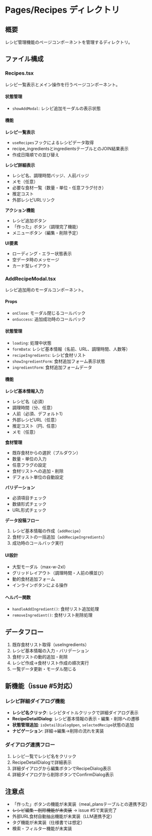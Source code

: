 # Pages/Recipes ディレクトリ

## 概要
レシピ管理機能のページコンポーネントを管理するディレクトリ。

## ファイル構成

### Recipes.tsx
レシピ一覧表示とメイン操作を行うページコンポーネント。

#### 状態管理
- `showAddModal`: レシピ追加モーダルの表示状態

#### 機能

**レシピ一覧表示**
- `useRecipes`フックによるレシピデータ取得
- recipe_ingredientsとingredientsテーブルとのJOIN結果表示
- 作成日降順での並び替え

**レシピ詳細表示**
- レシピ名、調理時間バッジ、人前バッジ
- メモ（任意）
- 必要な食材一覧（数量・単位・任意フラグ付き）
- 推定コスト
- 外部レシピURLリンク

**アクション機能**
- レシピ追加ボタン
- 「作った」ボタン（調理完了機能）
- メニューボタン（編集・削除予定）

**UI要素**
- ローディング・エラー状態表示
- 空データ時のメッセージ
- カード型レイアウト

### AddRecipeModal.tsx
レシピ追加用のモーダルコンポーネント。

#### Props
- `onClose`: モーダル閉じるコールバック
- `onSuccess`: 追加成功時のコールバック

#### 状態管理
- `loading`: 処理中状態
- `formData`: レシピ基本情報（名前、URL、調理時間、人数等）
- `recipeIngredients`: レシピ食材リスト
- `showIngredientForm`: 食材追加フォーム表示状態
- `ingredientForm`: 食材追加フォームデータ

#### 機能

**レシピ基本情報入力**
- レシピ名（必須）
- 調理時間（分、任意）
- 人前（必須、デフォルト1）
- 外部レシピURL（任意）
- 推定コスト（円、任意）
- メモ（任意）

**食材管理**
- 既存食材からの選択（プルダウン）
- 数量・単位の入力
- 任意フラグの設定
- 食材リストへの追加・削除
- デフォルト単位の自動設定

**バリデーション**
- 必須項目チェック
- 数値形式チェック
- URL形式チェック

**データ投稿フロー**
1. レシピ基本情報の作成（`addRecipe`）
2. 食材リストの一括追加（`addRecipeIngredients`）
3. 成功時のコールバック実行

#### UI設計
- 大型モーダル（max-w-2xl）
- グリッドレイアウト（調理時間・人前の横並び）
- 動的食材追加フォーム
- インラインボタンによる操作

#### ヘルパー関数
- `handleAddIngredient()`: 食材リスト追加処理
- `removeIngredient()`: 食材リスト削除処理

## データフロー
1. 既存食材リスト取得（useIngredients）
2. レシピ基本情報の入力・バリデーション
3. 食材リストの動的追加・削除
4. レシピ作成→食材リスト作成の順次実行
5. 一覧データ更新・モーダル閉じる

## 新機能（issue #5対応）

### レシピ詳細ダイアログ機能
- **レシピ名クリック**: レシピタイトルクリックで詳細ダイアログ表示
- **RecipeDetailDialog**: レシピ基本情報の表示・編集・削除への遷移
- **状態管理追加**: `isDetailDialogOpen`, `selectedRecipe`状態の追加
- **ナビゲーション**: 詳細→編集→削除の流れを実装

### ダイアログ連携フロー
1. レシピ一覧でレシピ名をクリック
2. RecipeDetailDialogで詳細表示
3. 詳細ダイアログから編集ボタンでRecipeDialog表示
4. 詳細ダイアログから削除ボタンでConfirmDialog表示

## 注意点
- 「作った」ボタンの機能が未実装（meal_plansテーブルとの連携予定）
- ~~レシピ編集・削除機能が未実装~~ → issue #5で実装完了
- 外部URL食材自動抽出機能が未実装（LLM連携予定）
- タグ機能が未実装（仕様書では想定）
- 検索・フィルター機能が未実装